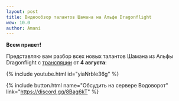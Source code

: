 ```yaml
---    
layout: post
title: Видеообзор талантов Шамана на Альфе Dragonflight
wow: 10.0
author: Amani
---
```


**Всем привет!**

Представляю вам разбор всех новых талантов Шамана из Альфы Dragonflight с [трансляции](https://www.twitch.tv/amanizandalari) от **4 августа**:

<p></p>

{% include youtube.html id="yiaNrble36g" %}

<p></p>

{% include button.html name="Обсудить на сервере Водоворот" link="https://discord.gg/8Bag6kT" %}  

<p></p>
